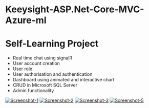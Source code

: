 # Keeysight-ASP.Net-Core-MVC-Azure-ml
# Self-Learning Project

- Real time chat using signalR
- User account creation
- User role
- User authorisation and authentication
- Dashboard using animated and interactive chart
- CRUD in Microsoft SQL Server
- Admin functionality


<a href="https://ibb.co/SQQNrgp"><img src="https://i.ibb.co/n33rCyS/Screenshot-1.png" alt="Screenshot-1" border="0"></a>
<a href="https://ibb.co/1mcxrQk"><img src="https://i.ibb.co/0G53C2x/Screenshot-2.png" alt="Screenshot-2" border="0"></a>
<a href="https://ibb.co/gD014SC"><img src="https://i.ibb.co/XznBY7T/Screenshot-3.png" alt="Screenshot-3" border="0"></a>
<a href="https://ibb.co/GxB0K6p"><img src="https://i.ibb.co/Vjrt719/Screenshot-5.png" alt="Screenshot-5" border="0"></a>
